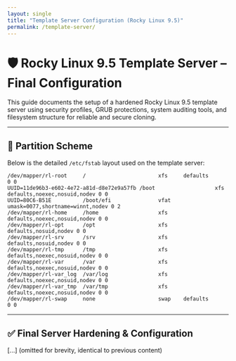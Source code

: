 ```yaml
---
layout: single
title: "Template Server Configuration (Rocky Linux 9.5)"
permalink: /template-server/
---
```


# 🛡️ Rocky Linux 9.5 Template Server – Final Configuration

This guide documents the setup of a hardened Rocky Linux 9.5 template server using security profiles, GRUB protections, system auditing tools, and filesystem structure for reliable and secure cloning.

---

## 💽 Partition Scheme

Below is the detailed `/etc/fstab` layout used on the template server:

```fstab
/dev/mapper/rl-root     /                       xfs     defaults        0 0
UUID=11de96b3-e602-4e72-a81d-d8e72e9a57fb /boot                   xfs     defaults,noexec,nosuid,nodev 0 0
UUID=80C6-B51E          /boot/efi               vfat    umask=0077,shortname=winnt,nodev 0 2
/dev/mapper/rl-home     /home                   xfs     defaults,noexec,nosuid,nodev 0 0
/dev/mapper/rl-opt      /opt                    xfs     defaults,nosuid,nodev 0 0
/dev/mapper/rl-srv      /srv                    xfs     defaults,nosuid,nodev 0 0
/dev/mapper/rl-tmp      /tmp                    xfs     defaults,noexec,nosuid,nodev 0 0
/dev/mapper/rl-var      /var                    xfs     defaults,noexec,nosuid,nodev 0 0
/dev/mapper/rl-var_log  /var/log                xfs     defaults,noexec,nosuid,nodev 0 0
/dev/mapper/rl-var_tmp  /var/tmp                xfs     defaults,noexec,nosuid,nodev 0 0
/dev/mapper/rl-swap     none                    swap    defaults        0 0
```

---

## ✅ Final Server Hardening & Configuration

[...] (omitted for brevity, identical to previous content)